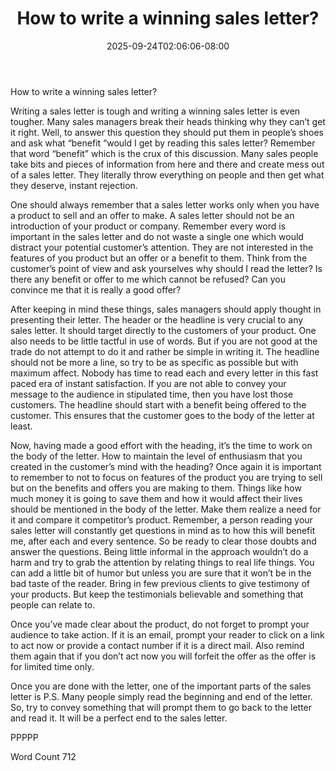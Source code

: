 ﻿---
title: "How to write a winning sales letter?"
date: 2025-09-24T02:06:06-08:00
description: "TXT Tips for Web Success"
featured_image: "/images/TXT.jpg"
tags: ["TXT"]
---

How to write a winning sales letter?

Writing a sales letter is tough and writing a winning sales letter is even tougher. Many sales managers break their heads thinking why they can’t get it right. Well, to answer this question they should put them in people’s shoes and ask what “benefit “would I get by reading this sales letter? Remember that word “benefit” which is the crux of this discussion. Many sales people take bits and pieces of information from here and there and create mess out of a sales letter. They literally throw everything on people and then get what they deserve, instant rejection.

One should always remember that a sales letter works only when you have a product to sell and an offer to make. A sales letter should not be an introduction of your product or company. Remember every word is important in the sales letter and do not waste a single one which would distract your potential customer’s attention. They are not interested in the features of you product but an offer or a benefit to them. Think from the customer’s point of view and ask yourselves why should I read the letter? Is there any benefit or offer to me which cannot be refused? Can you convince me that it is really a good offer?

After keeping in mind these things, sales managers should apply thought in presenting their letter. The header or the headline is very crucial to any sales letter. It should target directly to the customers of your product. One also needs to be little tactful in use of words. But if you are not good at the trade do not attempt to do it and rather be simple in writing it. The headline should not be more a line, so try to be as specific as possible but with maximum affect. Nobody has time to read each and every letter in this fast paced era of instant satisfaction. If you are not able to convey your message to the audience in stipulated time, then you have lost those customers. The headline should start with a benefit being offered to the customer. This ensures that the customer goes to the body of the letter at least. 

Now, having made a good effort with the heading, it’s the time to work on the body of the letter. How to maintain the level of enthusiasm that you created in the customer’s mind with the heading? Once again it is important to remember to not to focus on features of the product you are trying to sell but on the benefits and offers you are making to them. Things like how much money it is going to save them and how it would affect their lives should be mentioned in the body of the letter. Make them realize a need for it and compare it competitor’s product. Remember, a person reading your sales letter will constantly get questions in mind as to how this will benefit me, after each and every sentence. So be ready to clear those doubts and answer the questions. Being little informal in the approach wouldn’t do a harm and try to grab the attention by relating things to real life things. You can add a little bit of humor but unless you are sure that it won’t be in the bad taste of the reader. Bring in few previous clients to give testimony of your products. But keep the testimonials believable and something that people can relate to.

Once you’ve made clear about the product, do not forget to prompt your audience to take action. If it is an email, prompt your reader to click on a link to act now or provide a contact number if it is a direct mail. Also remind them again that if you don’t act now you will forfeit the offer as the offer is for limited time only.

Once you are done with the letter, one of the important parts of the sales letter is P.S. Many people simply read the beginning and end of the letter. So, try to convey something that will prompt them to go back to the letter and read it. It will be a perfect end to the sales letter.

PPPPP

Word Count 712


